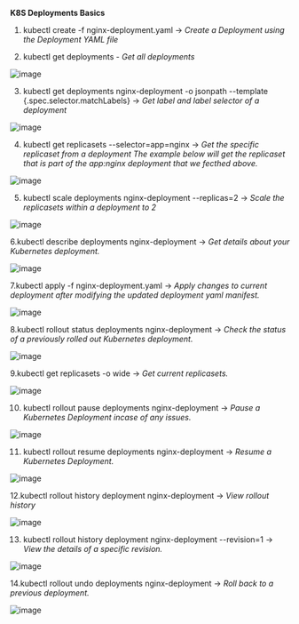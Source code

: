 **K8S Deployments Basics**

1. kubectl create -f nginx-deployment.yaml -> _Create a Deployment using the Deployment YAML file_

2. kubectl get deployments - _Get all deployments_

![image](https://user-images.githubusercontent.com/19956502/130780431-662b3422-2091-4c43-b216-300de6b69fd9.png)

3. kubectl get deployments nginx-deployment -o jsonpath --template {.spec.selector.matchLabels} -> _Get label and label selector of a deployment_

![image](https://user-images.githubusercontent.com/19956502/130780873-4e4c2567-e4b6-4403-a7f5-e57b709d2c07.png)


4. kubectl get replicasets --selector=app=nginx -> _Get the specific replicaset from a deployment_
_The example below will get the replicaset that is part of the app:nginx deployment that we fecthed above._

![image](https://user-images.githubusercontent.com/19956502/130781083-67353ff7-8de5-4ec1-8633-dfde967cf9e3.png)

5. kubectl scale deployments nginx-deployment --replicas=2 -> _Scale the replicasets within a deployment to 2_

![image](https://user-images.githubusercontent.com/19956502/130782040-2c0b1b17-90f9-4bda-a497-52b55dede2d6.png)


6.kubectl describe deployments nginx-deployment -> _Get details about your Kubernetes deployment._

![image](https://user-images.githubusercontent.com/19956502/130783632-48abb4a1-308f-46b9-a42b-f8074eac93c2.png)

7.kubectl apply -f nginx-deployment.yaml -> _Apply changes to current deployment after modifying the updated deployment yaml manifest._

![image](https://user-images.githubusercontent.com/19956502/131026613-f7594d7a-dace-41ff-a931-89e56275d89b.png)

8.kubectl rollout status deployments nginx-deployment -> _Check the status of a previously rolled out Kubernetes deployment._

![image](https://user-images.githubusercontent.com/19956502/131027127-229aa3af-3304-4498-ae6f-f39a907c2a26.png)

9.kubectl get replicasets -o wide -> _Get current replicasets._

![image](https://user-images.githubusercontent.com/19956502/131027330-b3c08804-2453-4d3f-8de8-7cc8c966c7d2.png)

10. kubectl rollout pause deployments nginx-deployment -> _Pause a Kubernetes Deployment incase of any issues._

![image](https://user-images.githubusercontent.com/19956502/131027754-76e9c0c8-52c4-4c11-a3c2-cbb3ec69bcca.png)

11. kubectl rollout resume deployments nginx-deployment -> _Resume a Kubernetes Deployment._

![image](https://user-images.githubusercontent.com/19956502/131027952-495d45c8-373a-4908-b5db-89d12b5aa517.png)

12.kubectl rollout history deployment nginx-deployment -> _View rollout history_

![image](https://user-images.githubusercontent.com/19956502/131087965-b86e0599-bebc-41f5-a0a5-a6d173b91bf9.png)

13. kubectl rollout history deployment nginx-deployment --revision=1 -> _View the details of a specific revision._

![image](https://user-images.githubusercontent.com/19956502/131088226-67f77ca9-1e00-4d9c-abc0-a52abfea7a3d.png)

14.kubectl rollout undo deployments nginx-deployment -> _Roll back to a previous deployment._

![image](https://user-images.githubusercontent.com/19956502/131088805-bcef461d-7d18-484d-83db-43e96d0851f2.png)




















